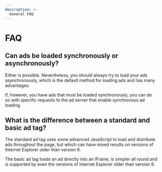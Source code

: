 ```yaml
---
description: >-
  General FAQ
---
```


# FAQ

## Can ads be loaded synchronously or asynchronously?

Either is possible. Nevertheless, you should always try to load your ads asynchronously, which is the default method for loading ads and has many advantages. 

If, however, you have ads that must be loaded synchronously, you can do so with specific requests to the ad server that enable synchronous ad loading.

## What is the difference between a standard and basic ad tag?

The standard ad tag uses some advanced JavaScript to load and distribute ads throughout the page, but which can have mixed results on versions of Internet Explorer older than version 9.

The basic ad tag loads an ad directly into an IFrame, is simpler all round and is supported by even the versions of Internet Explorer older than version 9.
